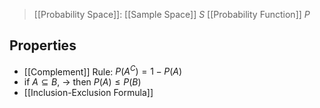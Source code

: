 

>[[Probability Space]]: 
>	[[Sample Space]] $S$ 
>	[[Probability Function]] $P$ 

## Properties 
- [[Complement]] Rule: $P(A^C) = 1 - P(A)$ 
- if $A \subseteq B$, $\rightarrow$ then $P(A) \le P(B)$ 
- [[Inclusion-Exclusion Formula]] 